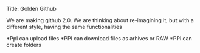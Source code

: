 Title: Golden Github

We are making github 2.0. We are thinking about re-imagining it, but with a different style, having the same functionalities

*Ppl can upload files
*PPl can download files as arhives or RAW
*PPl can create folders
